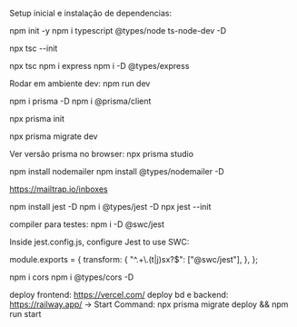 Setup inicial e instalação de dependencias:

npm init -y
npm i typescript @types/node ts-node-dev -D

npx tsc --init

npx tsc
npm i express
npm i -D @types/express

Rodar em ambiente dev:
npm run dev

npm i prisma -D
npm i @prisma/client 

npx prisma init

npx prisma migrate dev

Ver versão prisma no browser:
npx prisma studio

npm install nodemailer
npm install @types/nodemailer -D

https://mailtrap.io/inboxes

npm install jest -D
npm i @types/jest -D
npx jest --init

compiler para testes:
npm i -D @swc/jest

Inside jest.config.js, configure Jest to use SWC:

module.exports = {
  transform: {
    "^.+\\.(t|j)sx?$": ["@swc/jest"],
  },
};

npm i cors
npm i @types/cors -D

deploy frontend: https://vercel.com/
deploy bd e backend: https://railway.app/
-> Start Command: npx prisma migrate deploy && npm run start